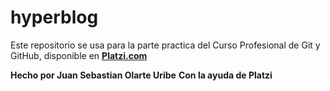 # hyperblog

Este repositorio se usa para la parte practica del Curso Profesional de Git y GitHub, disponible en [**Platzi.com**](https://platzi.com/cursos/git-github/ "Platzi")

**Hecho por Juan Sebastian Olarte Uribe**
**Con la ayuda de Platzi**
